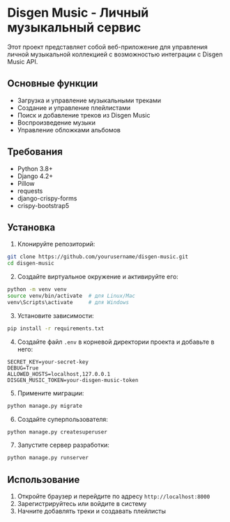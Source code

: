 # Disgen Music - Личный музыкальный сервис

Этот проект представляет собой веб-приложение для управления личной музыкальной коллекцией с возможностью интеграции с Disgen Music API.

## Основные функции

- Загрузка и управление музыкальными треками
- Создание и управление плейлистами
- Поиск и добавление треков из Disgen Music
- Воспроизведение музыки
- Управление обложками альбомов

## Требования

- Python 3.8+
- Django 4.2+
- Pillow
- requests
- django-crispy-forms
- crispy-bootstrap5

## Установка

1. Клонируйте репозиторий:
```bash
git clone https://github.com/yourusername/disgen-music.git
cd disgen-music
```

2. Создайте виртуальное окружение и активируйте его:
```bash
python -m venv venv
source venv/bin/activate  # для Linux/Mac
venv\Scripts\activate     # для Windows
```

3. Установите зависимости:
```bash
pip install -r requirements.txt
```

4. Создайте файл `.env` в корневой директории проекта и добавьте в него:
```
SECRET_KEY=your-secret-key
DEBUG=True
ALLOWED_HOSTS=localhost,127.0.0.1
DISGEN_MUSIC_TOKEN=your-disgen-music-token
```

5. Примените миграции:
```bash
python manage.py migrate
```

6. Создайте суперпользователя:
```bash
python manage.py createsuperuser
```

7. Запустите сервер разработки:
```bash
python manage.py runserver
```

## Использование

1. Откройте браузер и перейдите по адресу `http://localhost:8000`
2. Зарегистрируйтесь или войдите в систему
3. Начните добавлять треки и создавать плейлисты



